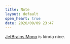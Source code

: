 ```yaml
---
title: Note
layout: default
open_heart: true
date: 2020/09/09 23:47
---
```


[JetBrains Mono](https://www.jetbrains.com/lp/mono/) is kinda nice.
